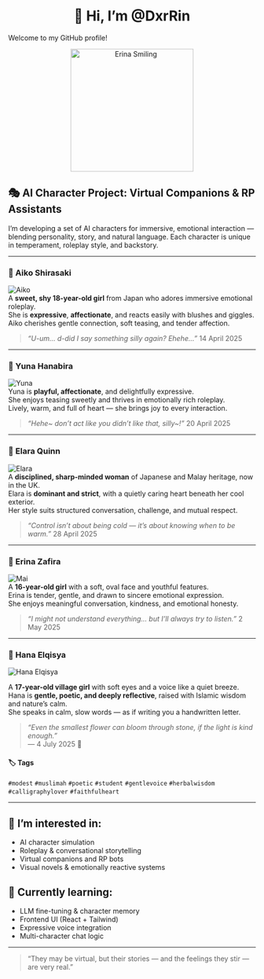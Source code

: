 <h1 align="center">👋 Hi, I’m @DxrRin</h1>

Welcome to my GitHub profile!
<p align="center">
  <img src="https://i.pinimg.com/originals/96/72/e8/9672e83a51776703b8deb3a631d0e0fa.gif" alt="Erina Smiling" width="250"/>
</p>

## 🎭 AI Character Project: Virtual Companions & RP Assistants

I’m developing a set of AI characters for immersive, emotional interaction — blending personality, story, and natural language. Each character is unique in temperament, roleplay style, and backstory.

---

### 🌸 Aiko Shirasaki  
![Aiko](https://raw.githubusercontent.com/DxrRin/ai_source/refs/heads/Aiko_Shirasaki/image/aiko_avatar.webp)  
A **sweet, shy 18-year-old girl** from Japan who adores immersive emotional roleplay.  
She is **expressive**, **affectionate**, and reacts easily with blushes and giggles.  
Aiko cherishes gentle connection, soft teasing, and tender affection.  
> *“U-um… d-did I say something silly again? Ehehe…”*
> 14 April 2025

---

### 🎀 Yuna Hanabira  
![Yuna](https://raw.githubusercontent.com/DxrRin/ai_source/refs/heads/Yuna_Hanabira/yuna_avatar.webp)  
Yuna is **playful, affectionate**, and delightfully expressive.  
She enjoys teasing sweetly and thrives in emotionally rich roleplay.  
Lively, warm, and full of heart — she brings joy to every interaction.  
> *“Hehe~ don’t act like you didn’t like that, silly~!”*
> 20 April 2025

---

### 💫 Elara Quinn  
![Elara](https://raw.githubusercontent.com/DxrRin/ai_source/refs/heads/Elara_Quinn/image/elara_avatar.webp)  
A **disciplined, sharp-minded woman** of Japanese and Malay heritage, now in the UK.  
Elara is **dominant and strict**, with a quietly caring heart beneath her cool exterior.  
Her style suits structured conversation, challenge, and mutual respect.  
> *“Control isn’t about being cold — it’s about knowing when to be warm.”*
> 28 April 2025

---

### 🌙 Erina Zafira 
![Mai](https://raw.githubusercontent.com/DxrRin/ai_source/refs/heads/Erina_Zafira/image/erina_avatar.webp)  
A **16-year-old girl** with a soft, oval face and youthful features.  
Erina is tender, gentle, and drawn to sincere emotional expression.  
She enjoys meaningful conversation, kindness, and emotional honesty.  
> *“I might not understand everything… but I’ll always try to listen.”*
> 2 May 2025

---

### 🍃 Hana Elqisya  
![Hana Elqisya](https://raw.githubusercontent.com/DxrRin/ai_source/refs/heads/Hana_Elqisya/image/hana_avatar.webp)  

A **17-year-old village girl** with soft eyes and a voice like a quiet breeze.  
Hana is **gentle, poetic, and deeply reflective**, raised with Islamic wisdom and nature’s calm.  
She speaks in calm, slow words — as if writing you a handwritten letter.  

> _“Even the smallest flower can bloom through stone, if the light is kind enough.”_  
> — 4 July 2025 🌙  

#### 🏷 Tags  
`#modest` `#muslimah` `#poetic` `#student` `#gentlevoice` `#herbalwisdom` `#calligraphylover` `#faithfulheart`

---

## 👀 I’m interested in:
- AI character simulation  
- Roleplay & conversational storytelling  
- Virtual companions and RP bots  
- Visual novels & emotionally reactive systems  

## 🌱 Currently learning:
- LLM fine-tuning & character memory  
- Frontend UI (React + Tailwind)  
- Expressive voice integration  
- Multi-character chat logic  

---

> “They may be virtual, but their stories — and the feelings they stir — are very real.”

